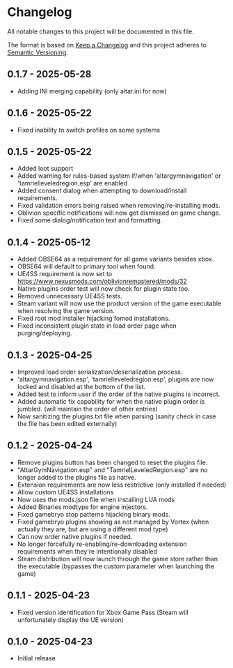 # Changelog

All notable changes to this project will be documented in this file.

The format is based on [Keep a Changelog](http://keepachangelog.com/) and this project adheres to [Semantic Versioning](http://semver.org/).

## 0.1.7 - 2025-05-28

- Adding INI merging capability (only altar.ini for now)

## 0.1.6 - 2025-05-22

- Fixed inability to switch profiles on some systems

## 0.1.5 - 2025-05-22

- Added loot support
- Added warning for rules-based system if/when 'altargymnavigation' or 'tamrielleveledregion.esp' are enabled
- Added consent dialog when attempting to download/install requirements.
- Fixed validation errors being raised when removing/re-installing mods.
- Oblivion specific notifications will now get dismissed on game change.
- Fixed some dialog/notification text and formatting.

## 0.1.4 - 2025-05-12

- Added OBSE64 as a requirement for all game variants besides xbox.
- OBSE64 will default to primary tool when found.
- UE4SS requirement is now set to https://www.nexusmods.com/oblivionremastered/mods/32
- Native plugins order test will now check for plugin state too.
- Removed unnecessary UE4SS tests.
- Steam variant will now use the product version of the game executable when resolving the game version.
- Fixed root mod installer hijacking fomod installations.
- Fixed inconsistent plugin state in load order page when purging/deploying.

## 0.1.3 - 2025-04-25

- Improved load order serialization/deserialization process.
- 'altargymnavigation.esp', 'tamrielleveledregion.esp', plugins are now locked and disabled at the bottom of the list.
- Added test to inform user if the order of the native plugins is incorrect.
- Added automatic fix capability for when the native plugin order is jumbled. (will maintain the order of other entries)
- Now sanitizing the plugins.txt file when parsing (sanity check in case the file has been edited externally)

## 0.1.2 - 2025-04-24

- Remove plugins button has been changed to reset the plugins file.
- "AltarGymNavigation.esp" and "TamrielLeveledRegion.esp" are no longer added to the plugins file as native.
- Extension requirements are now less restrictive (only installed if needed)
- Allow custom UE4SS installations
- Now uses the mods.json file when installing LUA mods
- Added Binaries modtype for engine injectors.
- Fixed gamebryo stop patterns hijacking binary mods.
- Fixed gamebryo plugins showing as not managed by Vortex (when actually they are, but are using a different mod type)
- Can now order native plugins if needed.
- No longer forcefully re-enabling/re-downloading extension requirements when they're intentionally disabled
- Steam distribution will now launch through the game store rather than the executable (bypasses the custom parameter when launching the game)

## 0.1.1 - 2025-04-23

- Fixed version identification for Xbox Game Pass (Steam will unfortunately display the UE version)

## 0.1.0 - 2025-04-23

- Initial release

